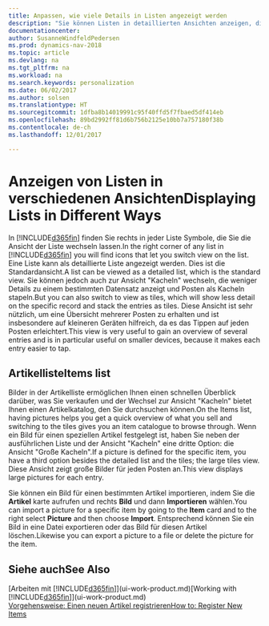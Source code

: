 ```yaml
---
title: Anpassen, wie viele Details in Listen angezeigt werden
description: "Sie können Listen in detaillierten Ansichten anzeigen, die mehr Informationen geben, oder als Kacheln anzeigen, die einfach, dargestellt werden."
documentationcenter: 
author: SusanneWindfeldPedersen
ms.prod: dynamics-nav-2018
ms.topic: article
ms.devlang: na
ms.tgt_pltfrm: na
ms.workload: na
ms.search.keywords: personalization
ms.date: 06/02/2017
ms.author: solsen
ms.translationtype: HT
ms.sourcegitcommit: 1dfba8b14019991c95f40ffd5f7fbaed5df414eb
ms.openlocfilehash: 89bd2992ff81d6b756b2125e10bb7a757180f38b
ms.contentlocale: de-ch
ms.lasthandoff: 12/01/2017

---
```

# <a name="displaying-lists-in-different-ways"></a><span data-ttu-id="35da7-103">Anzeigen von Listen in verschiedenen Ansichten</span><span class="sxs-lookup"><span data-stu-id="35da7-103">Displaying Lists in Different Ways</span></span>
<span data-ttu-id="35da7-104">In [!INCLUDE[d365fin](includes/d365fin_md.md)] finden Sie rechts in jeder Liste Symbole, die Sie die Ansicht der Liste wechseln lassen.</span><span class="sxs-lookup"><span data-stu-id="35da7-104">In the right corner of any list in [!INCLUDE[d365fin](includes/d365fin_md.md)] you will find icons that let you switch view on the list.</span></span> <span data-ttu-id="35da7-105">Eine Liste kann als detaillierte Liste angezeigt werden. Dies ist die Standardansicht.</span><span class="sxs-lookup"><span data-stu-id="35da7-105">A list can be viewed as a detailed list, which is the standard view.</span></span> <span data-ttu-id="35da7-106">Sie können jedoch auch zur Ansicht "Kacheln" wechseln, die weniger Details zu einem bestimmten Datensatz anzeigt und Posten als Kacheln stapeln.</span><span class="sxs-lookup"><span data-stu-id="35da7-106">But you can also switch to view as tiles, which will show less detail on the specific record and stack the entries as tiles.</span></span> <span data-ttu-id="35da7-107">Diese Ansicht ist sehr nützlich, um eine Übersicht mehrerer Posten zu erhalten und ist insbesondere auf kleineren Geräten hilfreich, da es das Tippen auf jeden Posten erleichtert.</span><span class="sxs-lookup"><span data-stu-id="35da7-107">This view is very useful to gain an overview of several entries and is in particular useful on smaller devices, because it makes each entry easier to tap.</span></span>

## <a name="items-list"></a><span data-ttu-id="35da7-108">Artikelliste</span><span class="sxs-lookup"><span data-stu-id="35da7-108">Items list</span></span>
<span data-ttu-id="35da7-109">Bilder in der Artikelliste ermöglichen Ihnen einen schnellen Überblick darüber, was Sie verkaufen und der Wechsel zur Ansicht "Kacheln" bietet Ihnen einen Artikelkatalog, den Sie durchsuchen können.</span><span class="sxs-lookup"><span data-stu-id="35da7-109">On the Items list, having pictures helps you get a quick overview of what you sell and switching to the tiles gives you an item catalogue to browse through.</span></span> <span data-ttu-id="35da7-110">Wenn ein Bild für einen speziellen Artikel festgelegt ist, haben Sie neben der ausführlichen Liste und der Ansicht "Kacheln" eine dritte Option: die Ansicht "Große Kacheln".</span><span class="sxs-lookup"><span data-stu-id="35da7-110">If a picture is defined for the specific item, you have a third option besides the detailed list and the tiles; the large tiles view.</span></span> <span data-ttu-id="35da7-111">Diese Ansicht zeigt große Bilder für jeden Posten an.</span><span class="sxs-lookup"><span data-stu-id="35da7-111">This view displays large pictures for each entry.</span></span>

<span data-ttu-id="35da7-112">Sie können ein Bild für einen bestimmten Artikel importieren, indem Sie die **Artikel** karte aufrufen und rechts **Bild** und dann **Importieren** wählen.</span><span class="sxs-lookup"><span data-stu-id="35da7-112">You can import a picture for a specific item by going to the **Item** card and to the right select **Picture** and then choose **Import**.</span></span> <span data-ttu-id="35da7-113">Entsprechend können Sie ein Bild in eine Datei exportieren oder das Bild für diesen Artikel löschen.</span><span class="sxs-lookup"><span data-stu-id="35da7-113">Likewise you can export a picture to a file or delete the picture for the item.</span></span>  

## <a name="see-also"></a><span data-ttu-id="35da7-114">Siehe auch</span><span class="sxs-lookup"><span data-stu-id="35da7-114">See Also</span></span>
<span data-ttu-id="35da7-115">[Arbeiten mit [!INCLUDE[d365fin](includes/d365fin_md.md)]](ui-work-product.md)</span><span class="sxs-lookup"><span data-stu-id="35da7-115">[Working with [!INCLUDE[d365fin](includes/d365fin_md.md)]](ui-work-product.md)</span></span>  
[<span data-ttu-id="35da7-116">Vorgehensweise: Einen neuen Artikel registrieren</span><span class="sxs-lookup"><span data-stu-id="35da7-116">How to: Register New Items</span></span>](inventory-how-register-new-items.md)  

